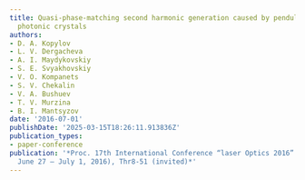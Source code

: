 ```yaml
---
title: Quasi-phase-matching second harmonic generation caused by pendulum effect in
  photonic crystals
authors:
- D. A. Kopylov
- L. V. Dergacheva
- A. I. Maydykovskiy
- S. E. Svyakhovskiy
- V. O. Kompanets
- S. V. Chekalin
- V. A. Bushuev
- T. V. Murzina
- B. I. Mantsyzov
date: '2016-07-01'
publishDate: '2025-03-15T18:26:11.913836Z'
publication_types:
- paper-conference
publication: '*Proc. 17th International Conference “laser Optics 2016” (st. Petersburg,
  June 27 – July 1, 2016), Thr8-51 (invited)*'
---
```

